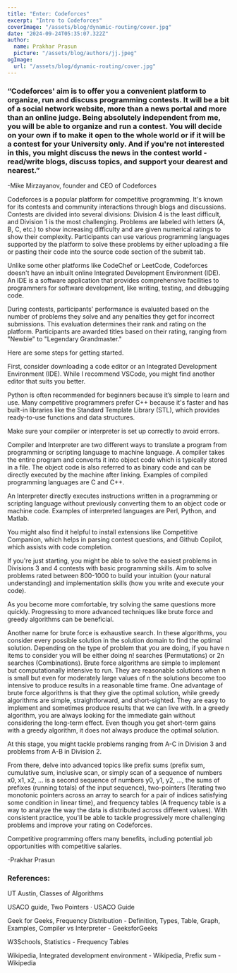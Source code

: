 ```yaml
---
title: "Enter: Codeforces"
excerpt: "Intro to Codeforces"
coverImage: "/assets/blog/dynamic-routing/cover.jpg"
date: "2024-09-24T05:35:07.322Z"
author:
  name: Prakhar Prasun
  picture: "/assets/blog/authors/jj.jpeg"
ogImage:
  url: "/assets/blog/dynamic-routing/cover.jpg"
---
```


### “Codeforces' aim is to offer you a convenient platform to organize, run and discuss programming contests. It will be a bit of a social network website, more than a news portal and more than an online judge. Being absolutely independent from me, you will be able to organize and run a contest. You will decide on your own if to make it open to the whole world or if it will be a contest for your University only. And if you're not interested in this, you might discuss the news in the contest world - read/write blogs, discuss topics, and support your dearest and nearest.”

-Mike Mirzayanov, founder and CEO of Codeforces

Codeforces is a popular platform for competitive programming. It's known for its contests and community interactions through blogs and discussions. Contests are divided into several divisions: Division 4 is the least difficult, and Division 1 is the most challenging. Problems are labeled with letters (A, B, C, etc.) to show increasing difficulty and are given numerical ratings to show their complexity. Participants can use various programming languages supported by the platform to solve these problems by either uploading a file or pasting their code into the source code section of the submit tab.

Unlike some other platforms like CodeChef or LeetCode, Codeforces doesn't have an inbuilt online Integrated Development Environment (IDE). An IDE is a software application that provides comprehensive facilities to programmers for software development, like writing, testing, and debugging code.

During contests, participants' performance is evaluated based on the number of problems they solve and any penalties they get for incorrect submissions. This evaluation determines their rank and rating on the platform. Participants are awarded titles based on their rating, ranging from "Newbie" to "Legendary Grandmaster."

Here are some steps for getting started.

First, consider downloading a code editor or an Integrated Development Environment (IDE). While I recommend VSCode, you might find another editor that suits you better.

Python is often recommended for beginners because it’s simple to learn and use. Many competitive programmers prefer C++ because it's faster and has built-in libraries like the Standard Template Library (STL), which provides ready-to-use functions and data structures.

Make sure your compiler or interpreter is set up correctly to avoid errors.

Compiler and Interpreter are two different ways to translate a program from programming or scripting language to machine language.  A compiler takes the entire program and converts it into object code which is typically stored in a file. The object code is also referred to as binary code and can be directly executed by the machine after linking. Examples of compiled programming languages are C and C++.

An Interpreter directly executes instructions written in a programming or scripting language without previously converting them to an object code or machine code. Examples of interpreted languages are Perl, Python, and Matlab.

You might also find it helpful to install extensions like Competitive Companion, which helps in parsing contest questions, and Github Copilot, which assists with code completion.

If you're just starting, you might be able to solve the easiest problems in Divisions 3 and 4 contests with basic programming skills. Aim to solve problems rated between 800-1000 to build your intuition (your natural understanding) and implementation skills (how you write and execute your code).

As you become more comfortable, try solving the same questions more quickly. Progressing to more advanced techniques like brute force and greedy algorithms can be beneficial.

Another name for brute force is exhaustive search. In these algorithms, you consider every possible solution in the solution domain to find the optimal solution. Depending on the type of problem that you are doing, if you have n items to consider you will be either doing n! searches (Permutations) or 2n searches (Combinations). Brute force algorithms are simple to implement but computationally intensive to run. They are reasonable solutions when n is small but even for moderately large values of n the solutions become too intensive to produce results in a reasonable time frame. One advantage of brute force algorithms is that they give the optimal solution, while greedy algorithms are simple, straightforward, and short-sighted. They are easy to implement and sometimes produce results that we can live with. In a greedy algorithm, you are always looking for the immediate gain without considering the long-term effect. Even though you get short-term gains with a greedy algorithm, it does not always produce the optimal solution.

At this stage, you might tackle problems ranging from A-C in Division 3 and problems from A-B in Division 2.

From there, delve into advanced topics like prefix sums (prefix sum, cumulative sum, inclusive scan, or simply scan of a sequence of numbers x0, x1, x2, ... is a second sequence of numbers y0, y1, y2, ..., the sums of prefixes (running totals) of the input sequence), two-pointers (Iterating two monotonic pointers across an array to search for a pair of indices satisfying some condition in linear time), and frequency tables (A frequency table is a way to analyze the way the data is distributed across different values). With consistent practice, you'll be able to tackle progressively more challenging problems and improve your rating on Codeforces.

Competitive programming offers many benefits, including potential job opportunities with competitive salaries.



-Prakhar Prasun



### References:

UT Austin, Classes of Algorithms

USACO guide, Two Pointers · USACO Guide

Geek for Geeks, Frequency Distribution - Definition, Types, Table, Graph, Examples, Compiler vs Interpreter - GeeksforGeeks

W3Schools, Statistics - Frequency Tables

Wikipedia, Integrated development environment - Wikipedia, Prefix sum - Wikipedia